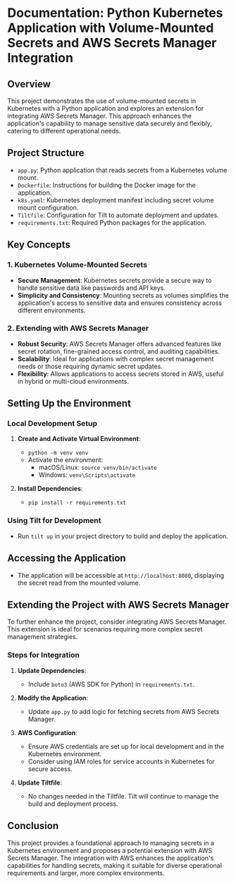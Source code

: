 # Documentation: Python Kubernetes Application with Volume-Mounted Secrets and AWS Secrets Manager Integration

## Overview

This project demonstrates the use of volume-mounted secrets in Kubernetes with a Python application and explores an extension for integrating AWS Secrets Manager. This approach enhances the application's capability to manage sensitive data securely and flexibly, catering to different operational needs.

## Project Structure

- `app.py`: Python application that reads secrets from a Kubernetes volume mount.
- `Dockerfile`: Instructions for building the Docker image for the application.
- `k8s.yaml`: Kubernetes deployment manifest including secret volume mount configuration.
- `Tiltfile`: Configuration for Tilt to automate deployment and updates.
- `requirements.txt`: Required Python packages for the application.

## Key Concepts

### 1. Kubernetes Volume-Mounted Secrets

- **Secure Management**: Kubernetes secrets provide a secure way to handle sensitive data like passwords and API keys.
- **Simplicity and Consistency**: Mounting secrets as volumes simplifies the application's access to sensitive data and ensures consistency across different environments.

### 2. Extending with AWS Secrets Manager

- **Robust Security**: AWS Secrets Manager offers advanced features like secret rotation, fine-grained access control, and auditing capabilities.
- **Scalability**: Ideal for applications with complex secret management needs or those requiring dynamic secret updates.
- **Flexibility**: Allows applications to access secrets stored in AWS, useful in hybrid or multi-cloud environments.

## Setting Up the Environment

### Local Development Setup

1. **Create and Activate Virtual Environment**:
   - `python -m venv venv`
   - Activate the environment:
     - macOS/Linux: `source venv/bin/activate`
     - Windows: `venv\Scripts\activate`
   
2. **Install Dependencies**:
   - `pip install -r requirements.txt`

### Using Tilt for Development

- Run `tilt up` in your project directory to build and deploy the application.

## Accessing the Application

- The application will be accessible at `http://localhost:8080`, displaying the secret read from the mounted volume.

## Extending the Project with AWS Secrets Manager

To further enhance the project, consider integrating AWS Secrets Manager. This extension is ideal for scenarios requiring more complex secret management strategies.

### Steps for Integration

1. **Update Dependencies**:
   - Include `boto3` (AWS SDK for Python) in `requirements.txt`.

2. **Modify the Application**:
   - Update `app.py` to add logic for fetching secrets from AWS Secrets Manager.

3. **AWS Configuration**:
   - Ensure AWS credentials are set up for local development and in the Kubernetes environment.
   - Consider using IAM roles for service accounts in Kubernetes for secure access.

4. **Update Tiltfile**:
   - No changes needed in the Tiltfile. Tilt will continue to manage the build and deployment process.

## Conclusion

This project provides a foundational approach to managing secrets in a Kubernetes environment and proposes a potential extension with AWS Secrets Manager. The integration with AWS enhances the application's capabilities for handling secrets, making it suitable for diverse operational requirements and larger, more complex environments.